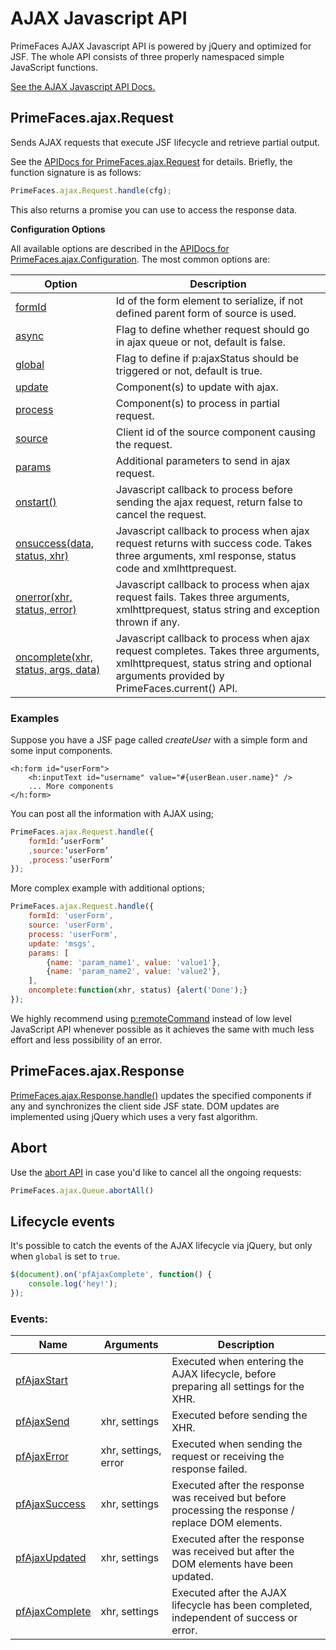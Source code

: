 # AJAX Javascript API

PrimeFaces AJAX Javascript API is powered by jQuery and optimized for JSF.
The whole API consists of three properly namespaced simple JavaScript functions.

[See the AJAX Javascript API Docs.](../jsdocs/modules/src_PrimeFaces.PrimeFaces.ajax.html)

## PrimeFaces.ajax.Request

Sends AJAX requests that execute JSF lifecycle and retrieve partial output.

See the [APIDocs for PrimeFaces.ajax.Request](../jsdocs/interfaces/src_PrimeFaces.PrimeFaces.ajax.Request.html#handle)
for details. Briefly, the function signature is as follows:

```js
PrimeFaces.ajax.Request.handle(cfg);
```

This also returns a promise you can use to access the response data.

**Configuration Options**

All available options are described in the
[APIDocs for PrimeFaces.ajax.Configuration](../jsdocs/interfaces/src_PrimeFaces.PrimeFaces.ajax.Configuration.html).
The most common options are:

| Option | Description |
| --- | --- |
[formId](../jsdocs/interfaces/src_PrimeFaces.PrimeFaces.ajax.Configuration.html#formId) | Id of the form element to serialize, if not defined parent form of source is used.
[async](../jsdocs/interfaces/src_PrimeFaces.PrimeFaces.ajax.Configuration.html#async) | Flag to define whether request should go in ajax queue or not, default is false.
[global](../jsdocs/interfaces/src_PrimeFaces.PrimeFaces.ajax.Configuration.html#global) | Flag to define if p:ajaxStatus should be triggered or not, default is true.
[update](../jsdocs/interfaces/src_PrimeFaces.PrimeFaces.ajax.Configuration.html#update) | Component(s) to update with ajax.
[process](../jsdocs/interfaces/src_PrimeFaces.PrimeFaces.ajax.Configuration.html#process) | Component(s) to process in partial request.
[source](../jsdocs/interfaces/src_PrimeFaces.PrimeFaces.ajax.Configuration.html#source) | Client id of the source component causing the request.
[params](../jsdocs/interfaces/src_PrimeFaces.PrimeFaces.ajax.Configuration.html#params) | Additional parameters to send in ajax request.
[onstart()](../jsdocs/interfaces/src_PrimeFaces.PrimeFaces.ajax.Configuration.html#onstart) | Javascript callback to process before sending the ajax request, return false to cancel the request.
[onsuccess(data, status, xhr)](../jsdocs/interfaces/src_PrimeFaces.PrimeFaces.ajax.Configuration.html#onsuccess) | Javascript callback to process when ajax request returns with success code. Takes three arguments, xml response, status code and xmlhttprequest.
[onerror(xhr, status, error)](../jsdocs/interfaces/src_PrimeFaces.PrimeFaces.ajax.Configuration.html#onerror) | Javascript callback to process when ajax request fails. Takes three arguments, xmlhttprequest, status string and exception thrown if any.
[oncomplete(xhr, status, args, data)](../jsdocs/interfaces/src_PrimeFaces.PrimeFaces.ajax.Configuration.html#oncomplete) | Javascript callback to process when ajax request completes. Takes three arguments, xmlhttprequest, status string and optional arguments provided by PrimeFaces.current() API.

### Examples
Suppose you have a JSF page called _createUser_ with a simple form and some input components.

```xhtml
<h:form id="userForm">
    <h:inputText id="username" value="#{userBean.user.name}" />
    ... More components
</h:form>
```
You can post all the information with AJAX using;

```js
PrimeFaces.ajax.Request.handle({
    formId:’userForm’
    ,source:’userForm’
    ,process:’userForm’
});
```
More complex example with additional options;

```js
PrimeFaces.ajax.Request.handle({
    formId: 'userForm',
    source: 'userForm',
    process: 'userForm',
    update: 'msgs',
    params: [
        {name: 'param_name1', value: 'value1'},
        {name: 'param_name2', value: 'value2'},
    ],
    oncomplete:function(xhr, status) {alert('Done');}
});
```

We highly recommend using [p:remoteCommand](/components/remotecommand) instead of low level JavaScript API whenever
possible as it achieves the same with much less effort and less possibility of an error.

## PrimeFaces.ajax.Response

[PrimeFaces.ajax.Response.handle()](../jsdocs/interfaces/src_PrimeFaces.PrimeFaces.ajax.Response.html#handle) updates
the specified components if any and synchronizes the client side JSF state. DOM updates are implemented using jQuery
which uses a very fast algorithm.

## Abort

Use the [abort API](../jsdocs/interfaces/src_PrimeFaces.PrimeFaces.ajax.Queue.html#abortAll) in case you'd like to cancel all the ongoing requests:

```js
PrimeFaces.ajax.Queue.abortAll()
```

## Lifecycle events

It's possible to catch the events of the AJAX lifecycle via jQuery, but only when `global` is set to `true`.

```js
$(document).on('pfAjaxComplete', function() {
    console.log('hey!');
});
```

### Events:

| Name | Arguments | Description |
| --- | --- | --- |
| [pfAjaxStart](../jsdocs/interfaces/src_PrimeFaces.JQuery.TypeToTriggeredEventMap.html#pfAjaxStart) |  | Executed when entering the AJAX lifecycle, before preparing all settings for the XHR.
| [pfAjaxSend](../jsdocs/interfaces/src_PrimeFaces.JQuery.TypeToTriggeredEventMap.html#pfAjaxSend) | xhr, settings | Executed before sending the XHR.
| [pfAjaxError](../jsdocs/interfaces/src_PrimeFaces.JQuery.TypeToTriggeredEventMap.html#pfAjaxError) | xhr, settings, error | Executed when sending the request or receiving the response failed.
| [pfAjaxSuccess](../jsdocs/interfaces/src_PrimeFaces.JQuery.TypeToTriggeredEventMap.html#pfAjaxSuccess) | xhr, settings | Executed after the response was received but before processing the response / replace DOM elements.
| [pfAjaxUpdated](../jsdocs/interfaces/src_PrimeFaces.JQuery.TypeToTriggeredEventMap.html#pfAjaxUpdated) | xhr, settings | Executed after the response was received but after the DOM elements have been updated.
| [pfAjaxComplete](../jsdocs/interfaces/src_PrimeFaces.JQuery.TypeToTriggeredEventMap.html#pfAjaxComplete) | xhr, settings | Executed after the AJAX lifecycle has been completed, independent of success or error.

